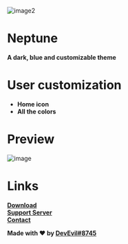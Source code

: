 ![image2](https://cdn.discordapp.com/attachments/468141324906921984/936979647202218084/Untitled.png)
# Neptune
**A dark, blue and customizable theme**
# User customization
- **Home icon**
- **All the colors**
# Preview 
![image](https://user-images.githubusercontent.com/73029696/151663153-7c5d83a9-98f8-4907-a866-ddfbef232927.png)


# Links 
**[Download](https://betterdiscord.app/theme/Neptune)** <br>
**[Support Server](https://dsc.gg/devevil)** <br>
**[Contact](https://devevil.com/contact)**


**Made with ❤ by [DevEvil#8745](https://devevil.com/)**
